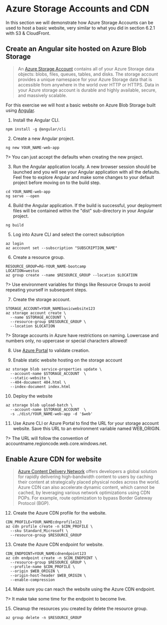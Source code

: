 # Azure Storage Accounts and CDN

In this section we will demonstrate how Azure Storage Accounts can be used to host a basic website, very similar to what you did in section 6.2.1 with S3 & CloudFront.

## Create an Angular site hosted on Azure Blob Storage

> An [Azure Storage Account](https://docs.microsoft.com/en-us/azure/storage/common/storage-account-overview) contains all of your Azure Storage data objects: blobs, files, queues, tables, and disks. The storage account provides a unique namespace for your Azure Storage data that is accessible from anywhere in the world over HTTP or HTTPS. Data in your Azure storage account is durable and highly available, secure, and massively scalable.

For this exercise we will host a basic website on Azure Blob Storage built using [Angular](https://angular.io/).

1. Install the Angular CLI.

```
npm install -g @angular/cli
```

2. Create a new Angular project.

```
ng new YOUR_NAME-web-app
```

?> You can just accept the defaults when creating the new project.

3. Run the Angular application locally. A new browser session should be launched and you will see your Angular application with all the defaults. Feel free to explore Angular and make some changes to your default project before moving on to the build step.

```
cd YOUR_NAME-web-app
ng serve --open
```

4. Build the Angular application. If the build is successful, your deployment files will be contained within the "dist" sub-directory in your Angular project.

```
ng build
```

5. Log into Azure CLI and select the correct subscription

```
az login
az acccount set --subscription "SUBSCRIPTION_NAME"
```

6. Create a resource group.

```
RESOURCE_GROUP=RG-YOUR_NAME-bootcamp
LOCATION=westus
az group create --name $RESOURCE_GROUP --location $LOCATION
```

?> Use environment variables for things like Resource Groups to avoid repeating yourself in subsequent steps.

7. Create the storage account.

```
STORAGE_ACCOUNT=YOUR_NAMEbasicwebsite123
az storage account create \
  --name $STORAGE_ACCOUNT \
  --resource-group $RESOURCE_GROUP \
  --location $LOCATION
```

?> Storage accounts in Azure have restrictions on naming. Lowercase and numbers only, no uppercase or special characters allowed!

8. Use [Azure Portal](https://portal.azure.com) to validate creation.

9. Enable static website hosting on the storage account

```
az storage blob service-properties update \
  --account-name $STORAGE_ACCOUNT  \
  --static-website \
  --404-document 404.html \
  --index-document index.html
```

10. Deploy the website

```
az storage blob upload-batch \
  --account-name $STORAGE_ACCOUNT  \
  -s ./dist/YOUR_NAME-web-app -d '$web'
```

11. Use Azure CLI or Azure Portal to find the URL for your storage account website. Save this URL to an environment variable named WEB_ORIGIN.

?>  The URL will follow the convention of accountname.regioncode.web.core.windows.net.

## Enable Azure CDN for website

> [Azure Content Delivery Network](https://docs.microsoft.com/en-us/azure/cdn/cdn-overview) offers developers a global solution for rapidly delivering high-bandwidth content to users by caching their content at strategically placed physical nodes across the world. Azure CDN can also accelerate dynamic content, which cannot be cached, by leveraging various network optimizations using CDN POPs. For example, route optimization to bypass Border Gateway Protocol (BGP).

12. Create the Azure CDN profile for the website.

```
CDN_PROFILE=YOUR_NAMEcdnprofile123
az cdn profile create -n $CDN_PROFILE \
  --sku Standard_Microsoft \
  --resource-group $RESOURCE_GROUP
```

13. Create the Azure CDN endpoint for website.

```
CDN_ENDPOINT=YOUR_NAMEcdnendpoint123
az cdn endpoint create -n $CDN_ENDPOINT \
  --resource-group $RESOURCE_GROUP \
  --profile-name $CDN_PROFILE \
  --origin $WEB_ORIGIN \
  --origin-host-header $WEB_ORIGIN \
  --enable-compression
```

14. Make sure you can reach the website using the Azure CDN endpoint.

?> It make take some time for the endpoint to become live.

15. Cleanup the resources you created by delete the resource group.

```
az group delete -n $RESOURCE_GROUP
```